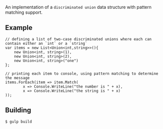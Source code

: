 An implementation of a `discriminated union` data structure with pattern matching support.

## Example

    // defining a list of two-case discriminated unions where each can contain either an `int` or a `string`
    var items = new List<Union<int,string>>(){
        new Union<int, string>(1),
        new Union<int, string>(2),
        new Union<int, string>("one")
    };

    // printing each item to console, using pattern matching to determine the message
    items.ForEach(item => item.Match(
    		x => Console.WriteLine("the number is " + x),
			x => Console.WriteLine("the string is " + x)
	));

## Building

`$ gulp build`
